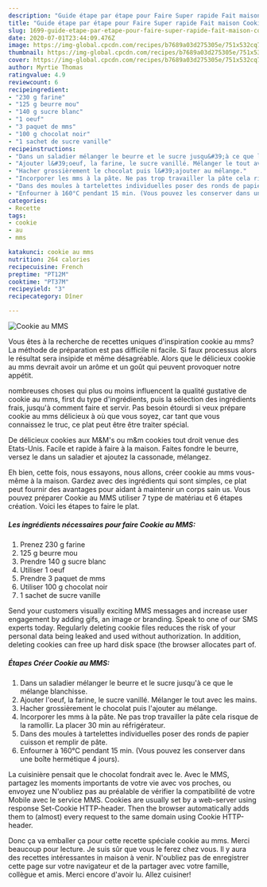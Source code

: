 ```yaml
---
description: "Guide étape par étape pour Faire Super rapide Fait maison Cookie au MMS"
title: "Guide étape par étape pour Faire Super rapide Fait maison Cookie au MMS"
slug: 1699-guide-etape-par-etape-pour-faire-super-rapide-fait-maison-cookie-au-mms
date: 2020-07-01T23:44:09.476Z
image: https://img-global.cpcdn.com/recipes/b7689a03d275305e/751x532cq70/cookie-au-mms-photo-principale-de-la-recette.jpg
thumbnail: https://img-global.cpcdn.com/recipes/b7689a03d275305e/751x532cq70/cookie-au-mms-photo-principale-de-la-recette.jpg
cover: https://img-global.cpcdn.com/recipes/b7689a03d275305e/751x532cq70/cookie-au-mms-photo-principale-de-la-recette.jpg
author: Myrtie Thomas
ratingvalue: 4.9
reviewcount: 6
recipeingredient:
- "230 g farine"
- "125 g beurre mou"
- "140 g sucre blanc"
- "1 oeuf"
- "3 paquet de mms"
- "100 g chocolat noir"
- "1 sachet de sucre vanille"
recipeinstructions:
- "Dans un saladier mélanger le beurre et le sucre jusqu&#39;à ce que le mélange blanchisse."
- "Ajouter l&#39;oeuf, la farine, le sucre vanillé. Mélanger le tout avec les mains."
- "Hacher grossièrement le chocolat puis l&#39;ajouter au mélange."
- "Incorporer les mms à la pâte. Ne pas trop travailler la pâte cela risque de la ramollir. La placer 30 min au réfrigérateur."
- "Dans des moules à tartelettes individuelles poser des ronds de papier cuisson et remplir de pâte."
- "Enfourner à 160°C pendant 15 min. (Vous pouvez les conserver dans une boîte hermétique 4 jours)."
categories:
- Recette
tags:
- cookie
- au
- mms

katakunci: cookie au mms 
nutrition: 264 calories
recipecuisine: French
preptime: "PT12M"
cooktime: "PT37M"
recipeyield: "3"
recipecategory: Dîner

---
```



![Cookie au MMS](https://img-global.cpcdn.com/recipes/b7689a03d275305e/751x532cq70/cookie-au-mms-photo-principale-de-la-recette.jpg)

Vous êtes à la recherche de recettes uniques d'inspiration cookie au mms? La méthode de préparation est pas difficile ni facile. Si faux processus alors le résultat sera insipide et même désagréable. Alors que le délicieux cookie au mms devrait avoir un arôme et un goût qui peuvent provoquer notre appétit.

nombreuses choses qui plus ou moins influencent la qualité gustative de cookie au mms, first du type d'ingrédients, puis la sélection des ingrédients frais, jusqu'à comment faire et servir. Pas besoin étourdi si veux prépare cookie au mms délicieux à où que vous soyez, car tant que vous connaissez le truc, ce plat peut être être traiter spécial.

De délicieux cookies aux M&amp;M&#39;s ou m&amp;m cookies tout droit venue des Etats-Unis. Facile et rapide à faire à la maison. Faites fondre le beurre, versez le dans un saladier et ajoutez la cassonade, mélangez.


Eh bien, cette fois, nous essayons, nous allons, créer cookie au mms vous-même à la maison. Gardez avec des ingrédients qui sont simples, ce plat peut fournir des avantages pour aidant à maintenir un corps sain us. Vous pouvez préparer Cookie au MMS utiliser 7 type de matériau et 6 étapes création. Voici les étapes to faire le plat.

<!--inarticleads1-->

##### Les ingrédients nécessaires pour faire Cookie au MMS:

1. Prenez 230 g farine
1.  125 g beurre mou
1. Prendre 140 g sucre blanc
1. Utiliser 1 oeuf
1. Prendre 3 paquet de mms
1. Utiliser 100 g chocolat noir
1.  1 sachet de sucre vanille


Send your customers visually exciting MMS messages and increase user engagement by adding gifs, an image or branding. Speak to one of our SMS experts today. Regularly deleting cookie files reduces the risk of your personal data being leaked and used without authorization. In addition, deleting cookies can free up hard disk space (the browser allocates part of. 

<!--inarticleads2-->

##### Étapes Créer Cookie au MMS:

1. Dans un saladier mélanger le beurre et le sucre jusqu&#39;à ce que le mélange blanchisse.
1. Ajouter l&#39;oeuf, la farine, le sucre vanillé. Mélanger le tout avec les mains.
1. Hacher grossièrement le chocolat puis l&#39;ajouter au mélange.
1. Incorporer les mms à la pâte. Ne pas trop travailler la pâte cela risque de la ramollir. La placer 30 min au réfrigérateur.
1. Dans des moules à tartelettes individuelles poser des ronds de papier cuisson et remplir de pâte.
1. Enfourner à 160°C pendant 15 min. (Vous pouvez les conserver dans une boîte hermétique 4 jours).


La cuisinière pensait que le chocolat fondrait avec le. Avec le MMS, partagez les moments importants de votre vie avec vos proches, ou envoyez une N&#39;oubliez pas au préalable de vérifier la compatibilité de votre Mobile avec le service MMS. Cookies are usually set by a web-server using response Set-Cookie HTTP-header. Then the browser automatically adds them to (almost) every request to the same domain using Cookie HTTP-header. 


Donc ça va emballer ça pour cette recette spéciale cookie au mms. Merci beaucoup pour lecture. Je suis sûr que vous le ferez chez vous. Il y aura des recettes  intéressantes in maison à venir. N'oubliez pas de enregistrer cette page sur votre navigateur et de la partager avec votre famille, collègue et amis. Merci encore d'avoir lu. Allez cuisiner!
